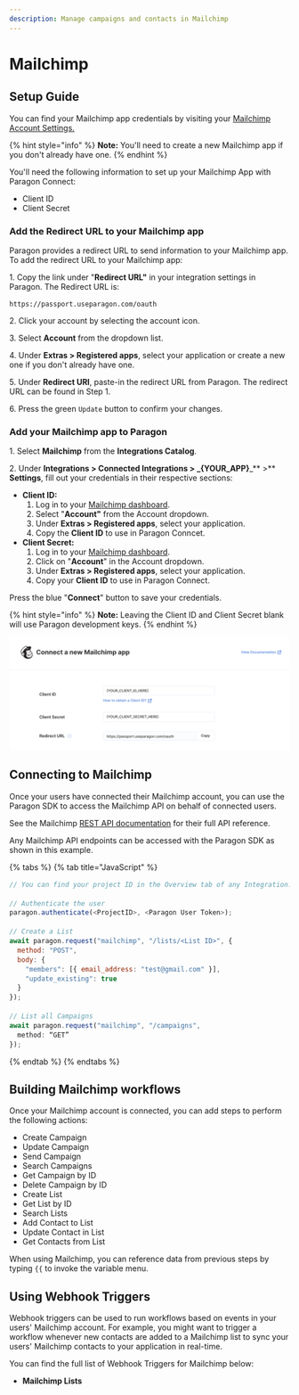 ```yaml
---
description: Manage campaigns and contacts in Mailchimp
---
```


# Mailchimp

## Setup Guide

You can find your Mailchimp app credentials by visiting your [Mailchimp Account Settings.](https://mailchimp.com/)

{% hint style="info" %}
**Note:** You'll need to create a new Mailchimp app if you don't already have one.
{% endhint %}

You'll need the following information to set up your Mailchimp App with Paragon Connect:

* Client ID
* Client Secret

### Add the Redirect URL to your Mailchimp app

Paragon provides a redirect URL to send information to your Mailchimp app. To add the redirect URL to your Mailchimp app:

1\. Copy the link under "**Redirect URL"** in your integration settings in Paragon. The Redirect URL is:

```
https://passport.useparagon.com/oauth
```

2\. Click your account by selecting the account icon.

3\. Select **Account** from the dropdown list.

4\. Under **Extras > Registered apps**, select your application or create a new one if you don't already have one.

5\. Under **Redirect URI**, paste-in the redirect URL from Paragon. The redirect URL can be found in Step 1.

6\. Press the green  `Update` button to confirm your changes.

### Add your Mailchimp app to Paragon

1\. Select **Mailchimp** from the **Integrations Catalog**.

2\. Under **Integrations > Connected Integrations > **_**{YOUR\_APP}**_** >** **Settings**, fill out your credentials in their respective sections:

* **Client ID:**
  1. Log in to your [Mailchimp dashboard](https://mailchimp.com/).
  2. Select "**Account"** from the Account dropdown.
  3. Under **Extras > Registered apps**, select your application.
  4. Copy the **Client ID** to use in Paragon Conncet.
* **Client Secret:**
  1. Log in to your [Mailchimp dashboard](https://mailchimp.com/).
  2. Click on "**Account**" in the Account dropdown.
  3. Under **Extras > Registered apps**, select your application.
  4. Copy your **Client ID** to use in Paragon Connect.

Press the blue "**Connect**" button to save your credentials.

{% hint style="info" %}
**Note:** Leaving the Client ID and Client Secret blank will use Paragon development keys.
{% endhint %}

![](<../../.gitbook/assets/Connecting Mailchimp to Paragon Connect.png>)

## Connecting to Mailchimp

Once your users have connected their Mailchimp account, you can use the Paragon SDK to access the Mailchimp API on behalf of connected users.

See the Mailchimp [REST API documentation](https://mailchimp.com/developer/marketing/api/lists) for their full API reference.

Any Mailchimp API endpoints can be accessed with the Paragon SDK as shown in this example.

{% tabs %}
{% tab title="JavaScript" %}
```javascript
// You can find your project ID in the Overview tab of any Integration.

// Authenticate the user
paragon.authenticate(<ProjectID>, <Paragon User Token>);

// Create a List
await paragon.request("mailchimp", "/lists/<List ID>", {
  method: "POST",
  body: {
    "members": [{ email_address: "test@gmail.com" }],
    "update_existing": true
  }
});

// List all Campaigns
await paragon.request("mailchimp", "/campaigns",
  method: “GET”
});

```
{% endtab %}
{% endtabs %}

## Building Mailchimp workflows

Once your Mailchimp account is connected, you can add steps to perform the following actions:

* Create Campaign
* Update Campaign
* Send Campaign
* Search Campaigns
* Get Campaign by ID
* Delete Campaign by ID
* Create List
* Get List by ID
* Search Lists
* Add Contact to List
* Update Contact in List
* Get Contacts from List

When using Mailchimp, you can reference data from previous steps by typing `{{` to invoke the variable menu.

## Using Webhook Triggers

Webhook triggers can be used to run workflows based on events in your users' Mailchimp account. For example, you might want to trigger a workflow whenever new contacts are added to a Mailchimp list to sync your users' Mailchimp contacts to your application in real-time.

You can find the full list of Webhook Triggers for Mailchimp below:

* **Mailchimp Lists**
